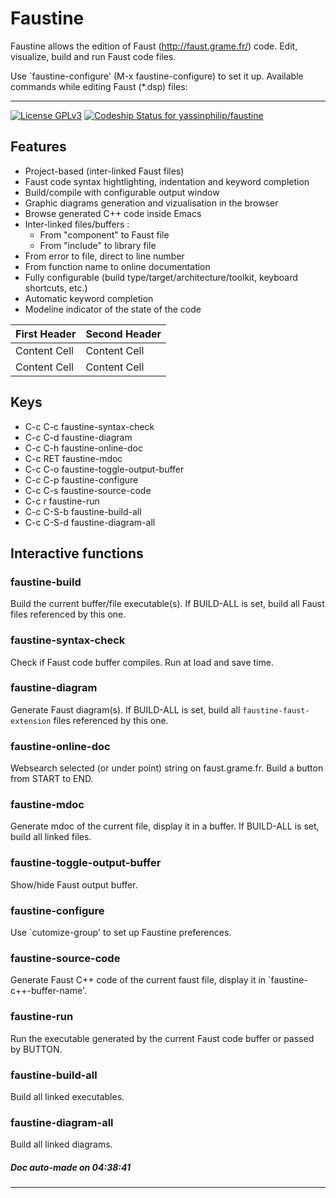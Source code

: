 # Faustine

Faustine allows the edition of Faust (http://faust.grame.fr/) code.
Edit, visualize, build and run Faust code files.

Use `faustine-configure' (M-x faustine-configure) to set it up.
Available commands while editing Faust (*.dsp) files:

---
[![License GPLv3](https://img.shields.io/badge/license-GPL_v3-green.svg)](http://www.gnu.org/licenses/gpl-3.0.html) [ ![Codeship Status for yassinphilip/faustine](https://app.codeship.com/projects/c2385cd0-5dc6-0135-04b2-0a800465306c/status?branch=master)](https://app.codeship.com/projects/238325)

## Features

- Project-based (inter-linked Faust files)
- Faust code syntax hightlighting, indentation and keyword completion
- Build/compile with configurable output window
- Graphic diagrams generation and vizualisation in the browser
- Browse generated C++ code inside Emacs
- Inter-linked files/buffers :
    - From "component" to Faust file
    - From "include" to library file
- From error to file, direct to line number
- From function name to online documentation
- Fully configurable (build type/target/architecture/toolkit, keyboard shortcuts, etc.)
- Automatic keyword completion
- Modeline indicator of the state of the code


First Header  | Second Header
------------- | -------------
Content Cell | Content Cell
Content Cell | Content Cell


## Keys

- C-c C-c         faustine-syntax-check
- C-c C-d         faustine-diagram
- C-c C-h         faustine-online-doc
- C-c RET         faustine-mdoc
- C-c C-o         faustine-toggle-output-buffer
- C-c C-p         faustine-configure
- C-c C-s         faustine-source-code
- C-c r           faustine-run
- C-c C-S-b       faustine-build-all
- C-c C-S-d       faustine-diagram-all

## Interactive functions

### faustine-build

Build the current buffer/file executable(s).
If BUILD-ALL is set, build all Faust files referenced by this one.

### faustine-syntax-check
Check if Faust code buffer compiles.
Run at load and save time.

### faustine-diagram

Generate Faust diagram(s).
If BUILD-ALL is set, build all `faustine-faust-extension` files referenced by this one.

### faustine-online-doc

Websearch selected (or under point) string on faust.grame.fr.
Build a button from START to END.

### faustine-mdoc

Generate mdoc of the current file, display it in a buffer.
If BUILD-ALL is set, build all linked files.

### faustine-toggle-output-buffer
Show/hide Faust output buffer.

### faustine-configure

Use `cutomize-group' to set up Faustine preferences.

### faustine-source-code

Generate Faust C++ code of the current faust file, display it in `faustine-c++-buffer-name'.

### faustine-run

Run the executable generated by the current Faust code buffer or passed by BUTTON.

### faustine-build-all

Build all linked executables.

### faustine-diagram-all

Build all linked diagrams.

##### Doc auto-made on 04:38:41
---
